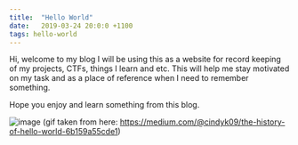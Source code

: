 ```yaml
---
title:  "Hello World"
date:   2019-03-24 20:0:0 +1100
tags: hello-world
---
```

Hi, welcome to my blog I will be using this as a website for record keeping of my projects, CTFs, things I learn and etc.
This will help me stay motivated on my task and as a place of reference when I need to remember something.

Hope you enjoy and learn something from this blog.

![image](hello-world.gif)
(gif taken from here: https://medium.com/@cindyk09/the-history-of-hello-world-6b159a55cde1)
